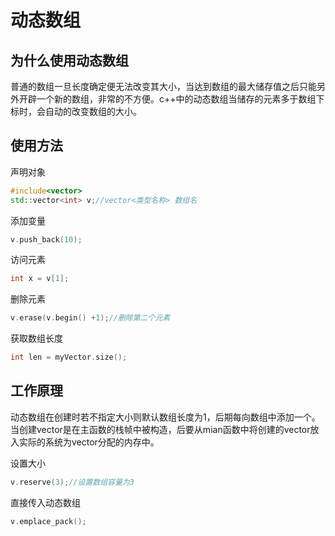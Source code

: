 # 动态数组

## 为什么使用动态数组

普通的数组一旦长度确定便无法改变其大小，当达到数组的最大储存值之后只能另外开辟一个新的数组，非常的不方便。c++中的动态数组当储存的元素多于数组下标时，会自动的改变数组的大小。

## 使用方法

声明对象

```cpp
#include<vector>
std::vector<int> v;//vector<类型名称> 数组名
```

添加变量

```cpp
v.push_back(10);
```

访问元素

```cpp
int x = v[1];
```

删除元素

```cpp
v.erase(v.begin() +1);//删除第二个元素
```

获取数组长度

```cpp
int len = myVector.size(); 
```

## 工作原理

动态数组在创建时若不指定大小则默认数组长度为1，后期每向数组中添加一个。当创建vector是在主函数的栈帧中被构造，后要从mian函数中将创建的vector放入实际的系统为vector分配的内存中。

设置大小

```cpp
v.reserve(3);//设置数组容量为3
```

  直接传入动态数组

```cpp
v.emplace_pack();
```

